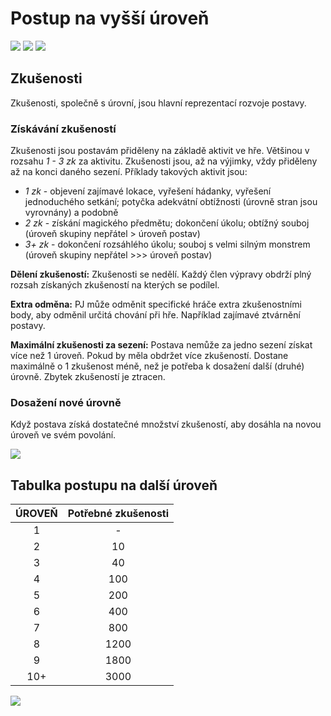 # Postup na vyšší úroveň

<img src="/assets/sep_line.png"/>

<img src="/assets/levelUp.webp" style="zoom:100%;" />

<img src="/assets/sep_line.png"/>

## Zkušenosti

Zkušenosti, společně s úrovní, jsou hlavní reprezentací rozvoje postavy.

### Získávání zkušeností

Zkušenosti jsou postavám přiděleny na základě aktivit ve hře. Většinou v rozsahu *1 - 3 zk* za aktivitu. Zkušenosti jsou, až na výjimky, vždy přiděleny až na konci daného sezení. Příklady takových aktivit jsou: 

- *1 zk* -  objevení zajímavé lokace, vyřešení hádanky, vyřešení jednoduchého setkání; potyčka adekvátní obtížnosti (úrovně stran jsou vyrovnány) a podobně
- *2 zk* - získání magického předmětu; dokončení úkolu; obtížný souboj (úroveň skupiny nepřátel > úroveň postav)
- *3+ zk* - dokončení rozsáhlého úkolu; souboj s velmi silným monstrem (úroveň skupiny nepřátel >>> úroveň postav)

**Dělení zkušeností:** Zkušenosti se nedělí. Každý člen výpravy obdrží plný rozsah získaných zkušeností na kterých se podílel.

**Extra odměna:** PJ může odměnit specifické hráče extra zkušenostními body, aby odměnil určitá chování při hře. Například zajímavé ztvárnění postavy. 

**Maximální zkušenosti za sezení:** Postava nemůže za jedno sezení získat více než 1 úroveň. Pokud by měla obdržet více zkušeností. Dostane maximálně o 1 zkušenost méně, než je potřeba k dosažení další (druhé) úrovně. Zbytek zkušeností je ztracen.

### Dosažení nové úrovně 

Když postava získá dostatečné množství zkušeností, aby dosáhla na novou úroveň ve svém povolání.

<img src="/assets/sep_line.png"/>

## Tabulka postupu na další úroveň

| ÚROVEŇ | Potřebné zkušenosti |
| :----: | :-----------------: |
|   1    |          -          |
|   2    |         10          |
|   3    |         40          |
|   4    |         100         |
|   5    |         200         |
|   6    |         400         |
|   7    |         800         |
|   8    |        1200         |
|   9    |        1800         |
|  10+   |        3000         |

<img src="/assets/sep_line.png"/>
